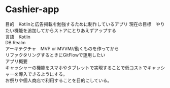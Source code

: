 # Cashier-app
目的　Kotlinと広告掲載を勉強するために制作しているアプリ 
現在の目標　やりたい機能を追加してからストアにとりあえずアップする  
言語　Kotlin    
DB Realm    
アーキテクチャ　MVP or MVVM//動くものを作ってから  
リファクタリングするときにGitFlowで運用したい  
アプリ概要  
キャッシャーの機能をスマホやタブレットで実現することで低コストでキャッシャーを導入できるようにする。  
お祭りや個人商店で利用することを目的にしている。
